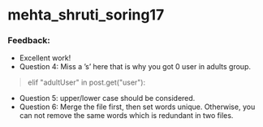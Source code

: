 # mehta_shruti_soring17
### Feedback:
- Excellent work!
- Question 4: Miss a ’s’ here that is why you got 0 user in adults group.<br>

> elif "adultUser" in post.get("user"):

- Question 5: upper/lower case should be considered.
- Question 6: Merge the file first, then set words unique. Otherwise, you can not remove the same words which is redundant in two files.
